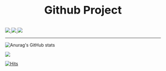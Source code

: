 <div>
  <h3 align=center style="font-size: 36px;">Github Project</h3>
  
  <a href="https://github.com/TTWord/DanuhWeb">
    <img src="https://img.shields.io/badge/DanuhWeb-181717?style=for-the-badge&logo=github&logoColor=white">
  </a>
   <a href="https://github.com/jihun-web-study/sulmun">
    <img src="https://img.shields.io/badge/Sulmun-181717?style=for-the-badge&logo=github&logoColor=white">
  </a>
   <a href="https://github.com/fresh2you/fresh2you-frontend">
    <img src="https://img.shields.io/badge/Fresh2You-181717?style=for-the-badge&logo=github&logoColor=white">
  </a>
<br>
  
<hr/>

![Anurag's GitHub stats](https://github-readme-stats.vercel.app/api?username=JIHU96&show_icons=true&theme=radical)

<a href="https://github.com/devxb/gitanimals">
  <img src="https://render.gitanimals.org/farms/JIHU96"/>
</a>

[![Hits](https://hits.seeyoufarm.com/api/count/incr/badge.svg?url=https%3A%2F%2Fgithub.com%2FJIHU96%2Fhit-counter&count_bg=%2379C83D&title_bg=%23555555&icon=&icon_color=%23E7E7E7&title=JIHU96&edge_flat=false)](https://hits.seeyoufarm.com)

</div>
